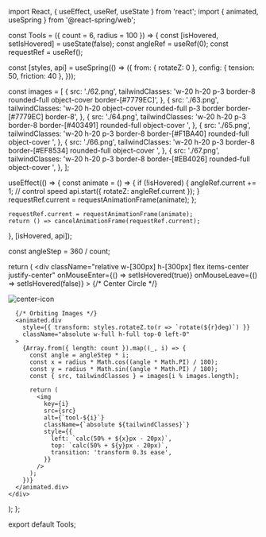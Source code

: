 import React, { useEffect, useRef, useState } from 'react';
import { animated, useSpring } from '@react-spring/web';

const Tools = ({ count = 6, radius = 100 }) => {
  const [isHovered, setIsHovered] = useState(false);
  const angleRef = useRef(0);
  const requestRef = useRef();

  const [styles, api] = useSpring(() => ({
    from: { rotateZ: 0 },
    config: { tension: 50, friction: 40 },
  }));

  const images = [
    {
      src: './62.png',
      tailwindClasses: 'w-20 h-20 p-3 border-8 rounded-full object-cover  border-[#7779EC]',
    },
    {
      src: './63.png',
      tailwindClasses: 'w-20 h-20 object-cover rounded-full p-3 border border-[#7779EC] border-8',
    },
    {
      src: './64.png',
      tailwindClasses: 'w-20 h-20 p-3 border-8 border-[#403491] rounded-full object-cover ',
    },
    {
      src: './65.png',
      tailwindClasses: 'w-20 h-20 p-3 border-8 border-[#F1BA40] rounded-full object-cover ',
    },
    {
      src: './66.png',
      tailwindClasses: 'w-20 h-20 p-3 border-8 border-[#EF8534] rounded-full object-cover ',
    },
    {
      src: './67.png',
      tailwindClasses: 'w-20 h-20 p-3 border-8 border-[#EB4026] rounded-full object-cover ',
    },
  ];

  useEffect(() => {
    const animate = () => {
      if (!isHovered) {
        angleRef.current += 1; // control speed
        api.start({ rotateZ: angleRef.current });
      }
      requestRef.current = requestAnimationFrame(animate);
    };

    requestRef.current = requestAnimationFrame(animate);
    return () => cancelAnimationFrame(requestRef.current);
  }, [isHovered, api]);

  const angleStep = 360 / count;

  return (
    <div
      className="relative w-[300px] h-[300px] flex items-center justify-center"
      onMouseEnter={() => setIsHovered(true)}
      onMouseLeave={() => setIsHovered(false)}
    >
      {/* Center Circle */}
      <div className="w-16 h-16 rounded-full bg-blue-700 z-10 flex items-center justify-center">
        <img src="./68.png" alt="center-icon" className="w-10 h-10" />
      </div>

      {/* Orbiting Images */}
      <animated.div
        style={{ transform: styles.rotateZ.to(r => `rotate(${r}deg)`) }}
        className="absolute w-full h-full top-0 left-0"
      >
        {Array.from({ length: count }).map((_, i) => {
          const angle = angleStep * i;
          const x = radius * Math.cos((angle * Math.PI) / 180);
          const y = radius * Math.sin((angle * Math.PI) / 180);
          const { src, tailwindClasses } = images[i % images.length];

          return (
            <img
              key={i}
              src={src}
              alt={`tool-${i}`}
              className={`absolute ${tailwindClasses}`}
              style={{
                left: `calc(50% + ${x}px - 20px)`,
                top: `calc(50% + ${y}px - 20px)`,
                transition: 'transform 0.3s ease',
              }}
            />
          );
        })}
      </animated.div>
    </div>
  );
};

export default Tools;
